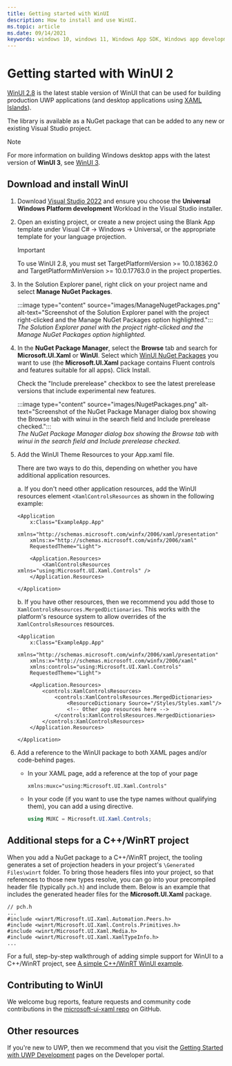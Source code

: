 ```yaml
---
title: Getting started with WinUI
description: How to install and use WinUI. 
ms.topic: article
ms.date: 09/14/2021
keywords: windows 10, windows 11, Windows App SDK, Windows app development platform, desktop development, win32, WinRT, uwp, toolkit sdk, winui
---
```


# Getting started with WinUI 2

[WinUI 2.8](release-notes/winui-2.8.md) is the latest stable version of WinUI that can be used for building production UWP applications (and desktop applications using [XAML Islands](../../desktop/modernize/xaml-islands/xaml-islands.md)).

The library is available as a NuGet package that can be added to any new or existing Visual Studio project.

> [!NOTE]
> For more information on building Windows desktop apps with the latest version of **WinUI 3**, see [WinUI 3](../index.md).

## Download and install WinUI

1. Download [Visual Studio 2022](https://developer.microsoft.com/windows/downloads) and ensure you choose the **Universal Windows Platform development** Workload in the Visual Studio installer.

2. Open an existing project, or create a new project using the Blank App template under Visual C# -> Windows -> Universal, or the appropriate template for your language projection.  

    > [!IMPORTANT]
    > To use WinUI 2.8, you must set TargetPlatformVersion >= 10.0.18362.0 and TargetPlatformMinVersion >= 10.0.17763.0 in the project properties.

3. In the Solution Explorer panel, right click on your project name and select **Manage NuGet Packages**. 

    :::image type="content" source="images/ManageNugetPackages.png" alt-text="Screenshot of the Solution Explorer panel with the project right-clicked and the Manage NuGet Packages option highlighted.":::<br/>*The Solution Explorer panel with the project right-clicked and the Manage NuGet Packages option highlighted.*

4. In the **NuGet Package Manager**, select the **Browse** tab and search for **Microsoft.UI.Xaml** or **WinUI**. Select which [WinUI NuGet Packages](nuget-packages.md) you want to use (the **Microsoft.UI.Xaml** package contains Fluent controls and features suitable for all apps). Click Install. 

    Check the "Include prerelease" checkbox to see the latest prerelease versions that include experimental new features.

    :::image type="content" source="images/NugetPackages.png" alt-text="Screenshot of the NuGet Package Manager dialog box showing the Browse tab with winui in the search field and Include prerelease checked.":::<br/>*The NuGet Package Manager dialog box showing the Browse tab with winui in the search field and Include prerelease checked.*

5. Add the WinUI Theme Resources to your App.xaml file.

    There are two ways to do this, depending on whether you have additional application resources.

    a. If you don't need other application resources, add the WinUI resources element `<XamlControlsResources` as shown in the following example:

    ``` XAML
    <Application
        x:Class="ExampleApp.App"
        xmlns="http://schemas.microsoft.com/winfx/2006/xaml/presentation"
        xmlns:x="http://schemas.microsoft.com/winfx/2006/xaml"
        RequestedTheme="Light">

        <Application.Resources>
            <XamlControlsResources xmlns="using:Microsoft.UI.Xaml.Controls" />
        </Application.Resources>

    </Application>
    ```

    b. If you have other resources, then we recommend you add those to `XamlControlsResources.MergedDictionaries`. This works with the platform's resource system to allow overrides of the `XamlControlsResources` resources.

    ``` XAML
    <Application
        x:Class="ExampleApp.App"
        xmlns="http://schemas.microsoft.com/winfx/2006/xaml/presentation"
        xmlns:x="http://schemas.microsoft.com/winfx/2006/xaml"
        xmlns:controls="using:Microsoft.UI.Xaml.Controls"
        RequestedTheme="Light">

        <Application.Resources>
            <controls:XamlControlsResources>
                <controls:XamlControlsResources.MergedDictionaries>
                    <ResourceDictionary Source="/Styles/Styles.xaml"/>
                    <!-- Other app resources here -->
                </controls:XamlControlsResources.MergedDictionaries>
            </controls:XamlControlsResources>
        </Application.Resources>

    </Application>
    ```

6. Add a reference to the WinUI package to both XAML pages and/or code-behind pages.

    * In your XAML page, add a reference at the top of your page

        ```xaml
        xmlns:muxc="using:Microsoft.UI.Xaml.Controls"
        ```

    * In your code (if you want to use the type names without qualifying them), you can add a using directive.

        ```csharp
        using MUXC = Microsoft.UI.Xaml.Controls;
        ```

## Additional steps for a C++/WinRT project

When you add a NuGet package to a C++/WinRT project, the tooling generates a set of projection headers in your project's `\Generated Files\winrt` folder. To bring those headers files into your project, so that references to those new types resolve, you can go into your precompiled header file (typically `pch.h`) and include them. Below is an example that includes the generated header files for the **Microsoft.UI.Xaml** package.

```cppwinrt
// pch.h
...
#include <winrt/Microsoft.UI.Xaml.Automation.Peers.h>
#include <winrt/Microsoft.UI.Xaml.Controls.Primitives.h>
#include <winrt/Microsoft.UI.Xaml.Media.h>
#include <winrt/Microsoft.UI.Xaml.XamlTypeInfo.h>
...
```

For a full, step-by-step walkthrough of adding simple support for WinUI to a C++/WinRT project, see [A simple C++/WinRT WinUI example](/windows/uwp/cpp-and-winrt-apis/simple-winui-example).

## Contributing to WinUI

We welcome bug reports, feature requests and community code contributions in the [microsoft-ui-xaml repo](https://github.com/microsoft/microsoft-ui-xaml/issues) on GitHub.

## Other resources

If you're new to UWP, then we recommend that you visit the [Getting Started with UWP Development](https://developer.microsoft.com/windows/getstarted) pages on the Developer portal.
